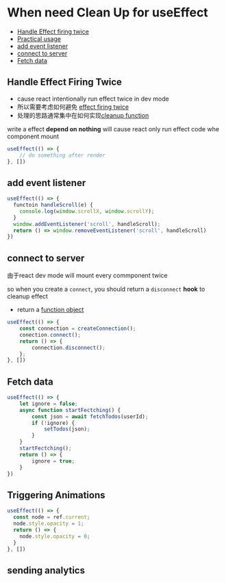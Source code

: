 # When need Clean Up for useEffect

- [Handle Effect firing twice](#handle-effect-firing-twice)
- [Practical usage](#practical-usage)
- [add event listener](#add-event-listener)
- [connect to server](#connect-to-server)
- [Fetch data](#fetch-data)

## Handle Effect Firing Twice

- cause react intentionally run effect twice in dev mode
- 所以需要考虑如何避免 [effect firing twice](react-create-app.md#development-mod)
- 处理的思路通常集中在如何实现[cleanup function](#cleanup-effect)

write a effect **depend on nothing** will cause react only run effect code whe component mount

```js
useEffect(() => {
    // do something after render
}, [])
```

## add event listener

```js
useEffect(() => {
  functoin handleScroll(e) {
    console.log(window.scrollX, window.scrollY);
  }
  window.addEventListener('scroll', handleScroll);
  return () => window.removeEventListener('scroll', handleScroll)
})
```

## connect to server

由于react dev mode will mount every commponent twice

so when you create a `connect`, you should return a `disconnect` **hook** to cleanup effect

- return a [function object](javascript-function-expression.md)

```js
useEffect(() => {
    const connection = createConnection();
    conection.connect();
    return () => {
        connection.disconnect();
    };
}, [])
```

## Fetch data

```js
useEffect(() => {
    let ignore = false;
    async function startFectching() {
        const json = await fetchTodos(userId);
        if (!ignore) {
            setTodos(json);
        }
    }
    startFectching();
    return () => {
        ignore = true;
    }
})
```

## Triggering Animations

```js
useEffect(() => {
  const node = ref.current;
  node.style.opacity = 1;
  return () => {
    node.style.opacity = 0;
  }
}, [])
```

## sending analytics


